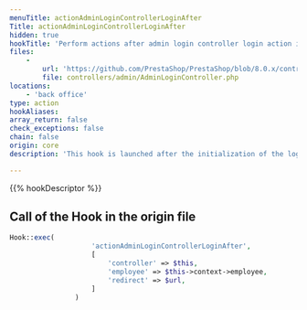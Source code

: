 ```yaml
---
menuTitle: actionAdminLoginControllerLoginAfter
Title: actionAdminLoginControllerLoginAfter
hidden: true
hookTitle: 'Perform actions after admin login controller login action initialization'
files:
    -
        url: 'https://github.com/PrestaShop/PrestaShop/blob/8.0.x/controllers/admin/AdminLoginController.php'
        file: controllers/admin/AdminLoginController.php
locations:
    - 'back office'
type: action
hookAliases: 
array_return: false
check_exceptions: false
chain: false
origin: core
description: 'This hook is launched after the initialization of the login action in login controller'

---
```


{{% hookDescriptor %}}

## Call of the Hook in the origin file

```php
Hook::exec(
                    'actionAdminLoginControllerLoginAfter',
                    [
                        'controller' => $this,
                        'employee' => $this->context->employee,
                        'redirect' => $url,
                    ]
                )
```
